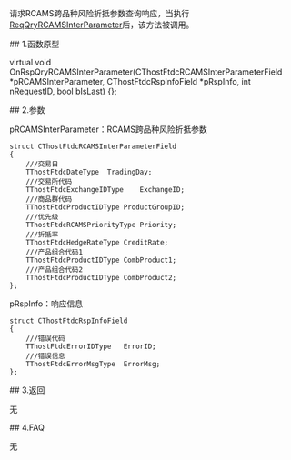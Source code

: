 <p>请求RCAMS跨品种风险折抵参数查询响应，当执行<a href="../../CTHOSTFTDCTRADERSPI/REQQRYRCAMSINTERPARAMETER/">ReqQryRCAMSInterParameter</a>后，该方法被调用。</p>
<span class="anchor" id="4ea9e2b4-3d47-4f23-b2ba-6af7f0d41a2b"></span>
## 1.函数原型
<p>virtual void OnRspQryRCAMSInterParameter(CThostFtdcRCAMSInterParameterField *pRCAMSInterParameter, CThostFtdcRspInfoField *pRspInfo, int nRequestID, bool bIsLast) {};</p>
<span class="anchor" id="99fa7255-3559-4cdc-8841-0e20e6c0b5f9"></span>
## 2.参数
<p>pRCAMSInterParameter：RCAMS跨品种风险折抵参数</p>
<pre><code>struct CThostFtdcRCAMSInterParameterField
{
    ///交易日
    TThostFtdcDateType  TradingDay;
    ///交易所代码
    TThostFtdcExchangeIDType    ExchangeID;
    ///商品群代码
    TThostFtdcProductIDType ProductGroupID;
    ///优先级
    TThostFtdcRCAMSPriorityType Priority;
    ///折抵率
    TThostFtdcHedgeRateType CreditRate;
    ///产品组合代码1
    TThostFtdcProductIDType CombProduct1;
    ///产品组合代码2
    TThostFtdcProductIDType CombProduct2;
};
</code></pre>
<p>pRspInfo：响应信息</p>
<pre><code>struct CThostFtdcRspInfoField
{
    ///错误代码
    TThostFtdcErrorIDType   ErrorID;
    ///错误信息
    TThostFtdcErrorMsgType  ErrorMsg;
};
</code></pre>
<span class="anchor" id="dc13ddd2-1d19-4340-b378-ef77ee8d8c30"></span>
## 3.返回
<p>无</p>
<span class="anchor" id="fe9f9198-be3e-4d54-9770-d0a1810c0eac"></span>
## 4.FAQ
<p>无</p>
